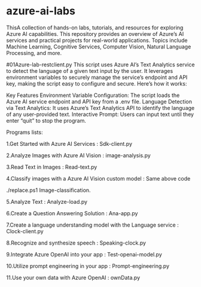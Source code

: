 # azure-ai-labs
ThisA collection of hands-on labs, tutorials, and resources for exploring Azure AI capabilities. This repository provides an overview of Azure’s AI services and practical projects for real-world applications. Topics include Machine Learning, Cognitive Services, Computer Vision, Natural Language Processing, and more.

#01Azure-lab-restclient.py
This script uses Azure AI’s Text Analytics service to detect the language of a given text input by the user. It leverages environment variables to securely manage the service’s endpoint and API key, making the script easy to configure and secure. Here’s how it works:

Key Features
Environment Variable Configuration: The script loads the Azure AI service endpoint and API key from a .env file.
Language Detection via Text Analytics: It uses Azure’s Text Analytics API to identify the language of any user-provided text.
Interactive Prompt: Users can input text until they enter “quit” to stop the program.

Programs lists:

1.Get Started with Azure AI Services : Sdk-client.py

2.Analyze Images with Azure AI Vision : image-analysis.py

3.Read Text in Images : Read-text.py

4.Classify images with a Azure AI Vision custom model : Same above code

./replace.ps1 Image-classification.

5.Analyze Text : Analyze-load.py

6.Create a Question Answering Solution : Ana-app.py

7.Create a language understanding model with the Language service : Clock-client.py

8.Recognize and synthesize speech : Speaking-clock.py

9.Integrate Azure OpenAI into your app : Test-openai-model.py

10.Utilize prompt engineering in your app : Prompt-engineering.py

11.Use your own data with Azure OpenAI : ownData.py
